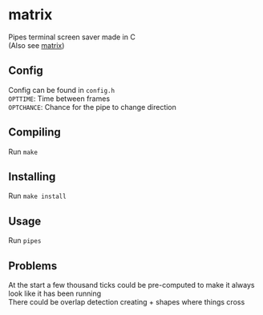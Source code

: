 # matrix
Pipes terminal screen saver made in C  
(Also see [matrix](https://github.com/SollyBunny/matrix"))

## Config
Config can be found in `config.h`  
`OPTTIME`: Time between frames  
`OPTCHANCE`: Chance for the pipe to change direction

## Compiling
Run `make`

## Installing
Run `make install`

## Usage
Run `pipes`

## Problems
At the start a few thousand ticks could be pre-computed to make it always look like it has been running  
There could be overlap detection creating + shapes where things cross  
